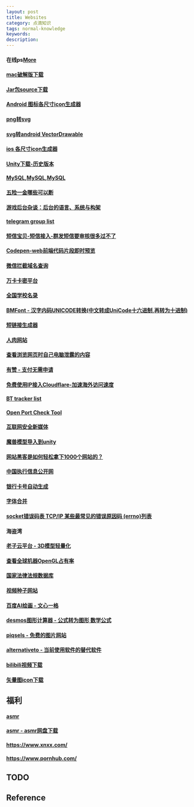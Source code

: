 ```yaml
---
layout: post
title: Websites
category: 点滴知识
tags: normal-knowledge
keywords: 
description: 
---
```


#### 在线ps[More](https://ps.gaoding.com)
#### [mac破解版下载](macwk.com)
#### [Jar包source下载](http://www.java2s.com/)
#### [Android 图标各尺寸icon生成器](http://romannurik.github.io/AndroidAssetStudio/)
#### [png转svg](https://convertio.co/png-converter/)
#### [svg转android VectorDrawable](http://inloop.github.io/svg2android/)
#### [ios 各尺寸icon生成器](http://www.atool.org/ios_logo.php)
#### [Unity下载-历史版本](http://www.ceeger.com/Unity/Resources/2011/Unity_History_download.html)
#### [MySQL](http://ftp.jaist.ac.jp/pub/mysql/Downloads/),[MySQL](http://mirror.cogentco.com/pub/mysql/MySQL-5.0/),[MySQL](http://ftp.iij.ad.jp/pub/db/mysql/Downloads/MySQL-5.0/)
#### [五险一金哪些可以断](http://www.shenchuang.com/sznews/20141103/124107.shtml)
#### [游戏后台杂谈：后台的语言、系统与构架](http://www.cnblogs.com/laiqun/p/5740060.html)
#### [telegram group list](https://tgram.io/)
#### [短信宝贝-短信接入-群发短信要审核很多过不了](http://smsbao.com/)
#### [Codepen-web前端代码片段即时预览](https://codepen.io/colorlib/pen/aaaoVJ)
#### [微信拦截域名查询](http://www.icpbeian.com.cn/wechat.html)
#### [万卡卡密平台](https://www.10000ka.cn/)
#### [全国学校名录](https://www.ruyile.com/xuexiao/)
#### [BMFont - 汉字内码UNICODE转换(中文转成UniCode十六进制,再转为十进制)](http://tool.chinaz.com/tools/unicode.aspx)
#### [短链接生成器](https://www.bysb.net/2020.html)
#### [人肉网站](https://www.cnblogs.com/bonelee/p/9254254.html)
#### [查看浏览网页时自己电脑泄露的内容](whoer.net)
#### [有赞 - 支付无需申请](https://www.youzan.com)
#### [免费使用IP接入Cloudflare-加速海外访问速度](https://www.v-sec.org/2018/05/15/免费使用ip接入cloudflare/)
#### [BT tracker list](https://github.com/ngosang/trackerslist)
#### [Open Port Check Tool](https://canyouseeme.org/)
#### [互联网安全新媒体](https://www.freebuf.com/)
#### [魔兽模型导入到unity](http://www.manew.com/thread-25148-1-1.html)
#### [网站黑客是如何轻松拿下1000个网站的？](http://www.safebase.cn/article-258993-1.html)
#### [中国执行信息公开网](http://zxgk.court.gov.cn/)
#### [银行卡号自动生成](https://www.jlshare.top/bankCard)
#### [字体合并](https://www.fontke.com/tool/mergefonts/)
#### [socket错误码表 TCP/IP 某些最常见的错误原因码 (errno)列表](https://www.cnblogs.com/jiu0821/p/5895723.html)
#### 海盗湾
#### [老子云平台 - 3D模型轻量化](https://www.laozicloud.com/)
#### [查看全球机器OpenGL占有率](https://developer.android.com/about/dashboards)
#### [国家法律法规数据库](https://flk.npc.gov.cn/index.html)
#### [视频种子网站](https://www.btnull.org/)
#### [百度AI绘画 - 文心一格](https://yige.baidu.com/)
#### [desmos图形计算器 - 公式转为图形 数学公式](https://www.desmos.com/calculator?lang=zh-CN)
#### [piqsels - 免费的图片网站](https://www.piqsels.com/)
#### [alternativeto - 当前使用软件的替代软件](https://alternativeto.net/)
#### [bilibili视频下载](https://www.xiazaitool.com/blbl)
#### [矢量图icon下载](https://www.iconfont.cn/)

## 福利

#### [asmr](http://3.jqasmr.com)
#### [asmr - asmr网盘下载](https://www.okfree.men)
#### <https://www.xnxx.com/>
#### <https://www.pornhub.com/>

## TODO

## Reference
